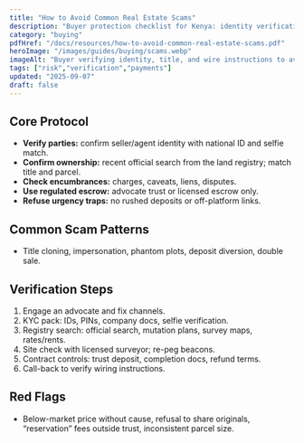 ```yaml
---
title: "How to Avoid Common Real Estate Scams"
description: "Buyer protection checklist for Kenya: identity verification, title checks, safe payments, and red flags."
category: "buying"
pdfHref: "/docs/resources/how-to-avoid-common-real-estate-scams.pdf"
heroImage: "/images/guides/buying/scams.webp"
imageAlt: "Buyer verifying identity, title, and wire instructions to avoid scams"
tags: ["risk","verification","payments"]
updated: "2025-09-07"
draft: false
---
```


## Core Protocol
- **Verify parties:** confirm seller/agent identity with national ID and selfie match.
- **Confirm ownership:** recent official search from the land registry; match title and parcel.
- **Check encumbrances:** charges, caveats, liens, disputes.
- **Use regulated escrow:** advocate trust or licensed escrow only.
- **Refuse urgency traps:** no rushed deposits or off-platform links.

## Common Scam Patterns
- Title cloning, impersonation, phantom plots, deposit diversion, double sale.

## Verification Steps
1. Engage an advocate and fix channels.
2. KYC pack: IDs, PINs, company docs, selfie verification.
3. Registry search: official search, mutation plans, survey maps, rates/rents.
4. Site check with licensed surveyor; re-peg beacons.
5. Contract controls: trust deposit, completion docs, refund terms.
6. Call-back to verify wiring instructions.

## Red Flags
- Below-market price without cause, refusal to share originals, “reservation” fees outside trust, inconsistent parcel size.
